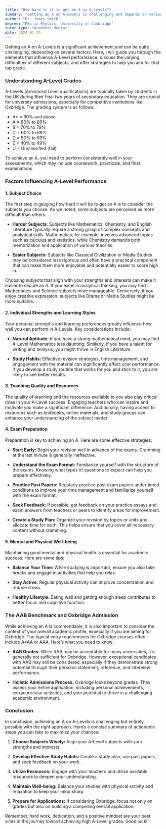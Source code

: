 ```yaml
---
title: "How hard is it to get an A on A-Levels?"
summary: "Getting an A on A-Levels is challenging and depends on various factors, including subject difficulty and effective study strategies for success."
author: "Dr. James Smith"
degree: "MSc in Physics, University of Cambridge"
tutor_type: "Academic Mentor"
date: 2024-01-29
---
```


Getting an A on A-Levels is a significant achievement and can be quite challenging, depending on several factors. Here, I will guide you through the elements that influence A-Level performance, discuss the varying difficulties of different subjects, and offer strategies to help you aim for that top grade.

### Understanding A-Level Grades

A-Levels (Advanced Level qualifications) are typically taken by students in the UK during their final two years of secondary education. They are crucial for university admissions, especially for competitive institutions like Oxbridge. The grading system is as follows:

- A* = 90% and above
- A = 80% to 89%
- B = 70% to 79%
- C = 60% to 69%
- D = 50% to 59%
- E = 40% to 49%
- U = Unclassified (fail)

To achieve an A, you need to perform consistently well in your assessments, which may include coursework, practicals, and final examinations.

### Factors Influencing A-Level Performance

#### 1. Subject Choice

The first step in gauging how hard it will be to get an A is to consider the subjects you choose. As we noted, some subjects are perceived as more difficult than others:

- **Harder Subjects:** Subjects like Mathematics, Chemistry, and English Literature typically require a strong grasp of complex concepts and analytical skills. Mathematics, for example, involves advanced topics such as calculus and statistics, while Chemistry demands both memorization and application of various theories.

- **Easier Subjects:** Subjects like Classical Civilization or Media Studies may be considered less rigorous and often have a practical component that can make them more enjoyable and potentially easier to score high in. 

Choosing subjects that align with your strengths and interests can make it easier to secure an A. If you excel in analytical thinking, you may find Mathematics and Science subjects more manageable. Conversely, if you enjoy creative expression, subjects like Drama or Media Studies might be more suitable.

#### 2. Individual Strengths and Learning Styles

Your personal strengths and learning preferences greatly influence how well you can perform in A-Levels. Key considerations include:

- **Natural Aptitude:** If you have a strong mathematical mind, you may find A-Level Mathematics less daunting. Similarly, if you have a talent for writing and analysis, you might thrive in English Literature.

- **Study Habits:** Effective revision strategies, time management, and engagement with the material can significantly affect your performance. If you develop a study routine that works for you and stick to it, you are likely to see better results.

#### 3. Teaching Quality and Resources

The quality of teaching and the resources available to you also play critical roles in your A-Level success. Engaging teachers who can inspire and motivate you make a significant difference. Additionally, having access to resources such as textbooks, online materials, and study groups can enhance your understanding of the subject matter.

#### 4. Exam Preparation

Preparation is key to achieving an A. Here are some effective strategies:

- **Start Early:** Begin your revision well in advance of the exams. Cramming at the last minute is generally ineffective.

- **Understand the Exam Format:** Familiarize yourself with the structure of the exams. Knowing what types of questions to expect can help you prepare effectively.

- **Practice Past Papers:** Regularly practice past exam papers under timed conditions to improve your time management and familiarize yourself with the exam format.

- **Seek Feedback:** If possible, get feedback on your practice essays and exam answers from teachers or peers to identify areas for improvement.

- **Create a Study Plan:** Organize your revision by topics or units and allocate time for each. This helps ensure that you cover all necessary content without cramming.

#### 5. Mental and Physical Well-being

Maintaining good mental and physical health is essential for academic success. Here are some tips:

- **Balance Your Time:** While studying is important, ensure you also take breaks and engage in activities that help you relax.

- **Stay Active:** Regular physical activity can improve concentration and reduce stress.

- **Healthy Lifestyle:** Eating well and getting enough sleep contributes to better focus and cognitive function.

### The AAB Benchmark and Oxbridge Admission

While achieving an A is commendable, it is also important to consider the context of your overall academic profile, especially if you are aiming for Oxbridge. The typical entry requirements for Oxbridge courses often include A*AA or AAA. Here’s what you need to know:

- **AAB Grades:** While AAB may be acceptable for many universities, it is generally not sufficient for Oxbridge. However, exceptional candidates with AAB may still be considered, especially if they demonstrate strong potential through their personal statement, reference, and interview performance.

- **Holistic Admissions Process:** Oxbridge looks beyond grades. They assess your entire application, including personal achievements, extracurricular activities, and your potential to thrive in a challenging academic environment.

### Conclusion

In conclusion, achieving an A on A-Levels is challenging but entirely possible with the right approach. Here’s a concise summary of actionable steps you can take to maximize your chances:

1. **Choose Subjects Wisely:** Align your A-Level subjects with your strengths and interests.

2. **Develop Effective Study Habits:** Create a study plan, use past papers, and seek feedback on your work.

3. **Utilize Resources:** Engage with your teachers and utilize available resources to deepen your understanding.

4. **Maintain Well-being:** Balance your studies with physical activity and relaxation to keep your mind sharp.

5. **Prepare for Applications:** If considering Oxbridge, focus not only on grades but also on building a compelling overall application.

Remember, hard work, dedication, and a positive mindset are your best allies in the journey toward achieving high A-Level grades. Good luck!
    